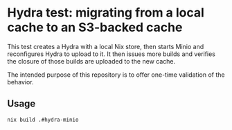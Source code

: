 # Hydra test: migrating from a local cache to an S3-backed cache

This test creates a Hydra with a local Nix store, then starts Minio and
reconfigures Hydra to upload to it. It then issues more builds and
verifies the closure of those builds are uploaded to the new cache.

The intended purpose of this repository is to offer one-time validation of
the behavior.

## Usage

```
nix build .#hydra-minio
```
